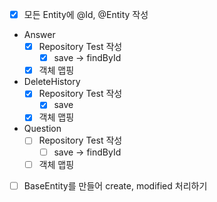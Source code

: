 - [X] 모든 Entity에 @Id, @Entity 작성
  
- Answer
  - [X] Repository Test 작성
    - [X] save -> findById
  - [X] 객체 맵핑
- DeleteHistory
  - [X] Repository Test 작성
    - [X] save
  - [X] 객체 맵핑
- Question
  - [ ] Repository Test 작성
    - [ ] save -> findById
  - [ ] 객체 맵핑
- [ ] BaseEntity를 만들어 create, modified 처리하기